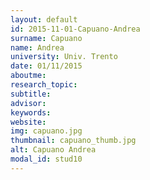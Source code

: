 ```yaml
---
layout: default 
id: 2015-11-01-Capuano-Andrea
surname: Capuano
name: Andrea
university: Univ. Trento
date: 01/11/2015
aboutme: 
research_topic: 
subtitle: 
advisor: 
keywords: 
website: 
img: capuano.jpg
thumbnail: capuano_thumb.jpg
alt: Capuano Andrea
modal_id: stud10
---
```

